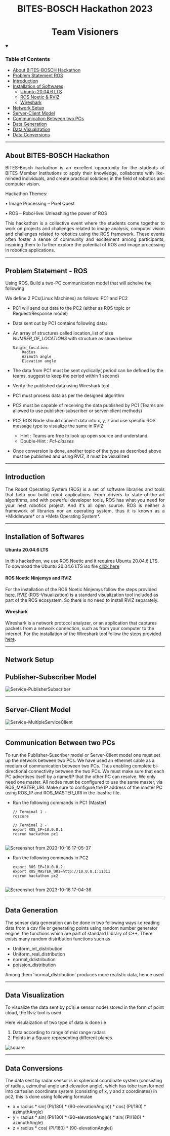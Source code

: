 <div align="center"> 
	<h1> BITES-BOSCH Hackathon 2023 </h1> 
	<h1> Team Visioners </h1> 
</div>
<details open>
<summary> <h3> Table of Contents </h3></summary>

 + [About BITES-BOSCH Hackathon](#about-bites-bosch-hackathon)
 + [Problem Statement ROS](#problem-statement---ros)
 + [Introduction](#introduction)
 + [Installation of Softwares](#installation-of-softwares)
   	+ [Ubuntu 20.04.6 LTS](#ubuntu-20046-lts)
   	+ [ROS Noetic & RVIZ](#ros-noetic-ninjemys-and-rviz)
   	+ [Wireshark](#wireshark)
 + [Network Setup](#network-setup)
 + [Server-Client Model](#server-client-model)
 + [Communication Between two PCs](#communication-between-two-pcs)
 + [Data Generation](#data-generation)
 + [Data Visualization](#data-visualization)
 + [Data Conversions](#data-conversions)
</details>

***
## About BITES-BOSCH Hackathon ##
<p align="justify">
BITES-Bosch hackathon is an excellent opportunity for the students of BITES Member Institutions to apply their knowledge, collaborate with like-minded individuals, and create practical solutions in the field of robotics and computer vision. </p>

Hackathon Themes:

• Image Processing – Pixel Quest

• ROS – RoboHive: Unleashing the power of ROS
<p align="justify">
This hackathon is a collective event where the students come together to work on projects and challenges related to image analysis, computer vision and challenges related to robotics using the ROS framework. These events often foster a sense of community and excitement among participants, inspiring them to further explore the potential of ROS and image processing in robotics applications. </p>

***
## Problem Statement - ROS ##
Using ROS, Build a two-PC communication model that will acheive the following 

We define 2 PCs(Linux Machines) as follows: PC1 and PC2 
 - PC1 will send out data to the PC2 (either as ROS topic or Request/Response model) 
 - Data sent out by PC1 contains following data:
 - An array of structures called location_list of size _NUMBER_OF_LOCATIONS_ with structure as shown below
	```
    Single_location:
		Radius
		Azimuth angle
		Elevation angle
    ```

 - The data from PC1 must be sent cyclically( period can be defined by the teams, suggest to keep the period within 1 second)
 - Verify the published data using Wireshark tool.
 - PC1 must process data as per the designed algorithm
 - PC2 must be capable of receiving the data published by PC1 (Teams are allowed to use publisher-subscriber or server-client methods)
 - PC2 ROS Node should convert data into x, y, z and use specific ROS message type to visualize the same in RVIZ 
	* Hint : Teams are free to look up open source and understand.
   * Double-Hint : *Pcl-classes*
 - Once conversion is done, another topic of the type as described above must be published and using RVIZ, it must be visualized
***
## Introduction ##
<p align="justify">
The Robot Operating System (ROS) is a set of software libraries and tools that help you build robot applications. From drivers to state-of-the-art algorithms, and with powerful developer tools, ROS has what you need for your next robotics project. And it's all open source. ROS is neither a framework of libraries nor an operating system, thus it is known as a *Middleware* or a *Meta Operating System*. </p>

***
## Installation of Softwares ##

#### Ubuntu 20.04.6 LTS ####
In this hackathon, we use ROS Noetic and it requires Ubuntu 20.04.6 LTS. To download the Ubuntu 20.04.6 LTS iso file [click here](https://releases.ubuntu.com/focal/)

#### ROS Noetic Ninjemys and RVIZ ####
For the installation of the ROS Noetic Ninjemys follow the steps provided [here](http://wiki.ros.org/noetic/Installation/Ubuntu). RVIZ (ROS-Visualization) is a standard visualization tool included as part of the ROS ecosystem. So there is no need to install RVIZ separately.

#### Wireshark ####
Wireshark is a network protocol analyzer, or an application that captures packets from a network connection, such as from your computer to the internet. For the installation of the Wireshark tool follow the steps provided [here](https://www.geeksforgeeks.org/how-to-install-and-use-wireshark-on-ubuntu-linux/).

***
## Network Setup ##

## Publisher-Subscriber Model ##

![Service-PublisherSubscriber](https://github.com/DSSanjaya/Visioners_ROS/assets/83571032/ee86fc03-9d4d-4f51-b22e-b1f1091fc4ac)

***
## Server-Client Model ##

![Service-MultipleServiceClient](https://github.com/DSSanjaya/Visioners_ROS/assets/83571032/5bc4e887-e3f2-471d-91cb-a23613a57364)
***
## Communication Between two PCs ##
To run the Publisher-Suscriber model or Server-Client model one must set up the network between two PCs. We have used an ethernet cable as a medium of communication between two PCs. Thus enabling complete bi-directional connectivity between the two PCs. We must make sure that each PC advertises itself by a name/IP that the other PC can resolve. We only need one master. All nodes must be configured to use the same master, via ROS_MASTER_URI. Make sure to configure the IP address of the master PC using ROS_IP and ROS_MASTER_URI in the .bashrc file.
- Run the following commands in PC1 (Master)
  ```
  // Terminal 1 -
  roscore

  // Terminal 2 -
  export ROS_IP=10.0.0.1
  rosrun hackathon pc1
    
![Screenshot from 2023-10-16 17-05-37](https://github.com/DSSanjaya/Visioners_ROS/assets/83591388/fb6cfb1d-0a62-4223-b071-acf82102de07)

  
- Run the following commands in PC2
  ```
  export ROS_IP=10.0.0.2
  export ROS_MASTER_URI=http://10.0.0.1:11311
  rosrun hackathon pc2
    
    ```
![Screenshot from 2023-10-16 17-04-36](https://github.com/DSSanjaya/Visioners_ROS/assets/83591388/007d060a-44d2-4e74-ab06-269975553014)

***
## Data Generation ##
The sensor data generation can be done in two following ways i.e reading data from a csv file or generating points using random number generator engine, the functions which are part of standard Library of C++. There exists many random distribution functions such as 
* Uniform_int_distribution
* Uniform_real_distribution
* normal_ddistribution
* poission_distribution

Among them 'normal_distribution' produces more realistic data, hence used
***
## Data Visualization ##
To visualize the data sent by pc1(i.e sensor node) stored in the form of point cloud, the Rviz tool is used

Here visulaization of two type of data is done i.e
1) Data according to range of mid range radars
2) Points in a Square representing different planes



 
![square](https://github.com/DSSanjaya/Visioners_ROS/assets/83597430/33eedd26-1651-4113-b776-2823a4e725cd)



***
## Data Conversions ##
The data sent by radar sensor is in spherical coordinate system (consisting of radius, azimuthal angle and elevation angle), which has tobe transformed into cartesian coordinate system (consisting of x, y and z coordinates) in pc2, this is done using following formulae

* x = radius * sin( (PI/180) * (90-elevationAngle)) * cos( (PI/180) * azimuthAngle)
* y = radius * sin( (PI/180) * (90-elevationAngle)) * sin( (PI/180) * azimuthAngle) 
* z = radius * cos( (PI/180) * (90-elevationAngle))

